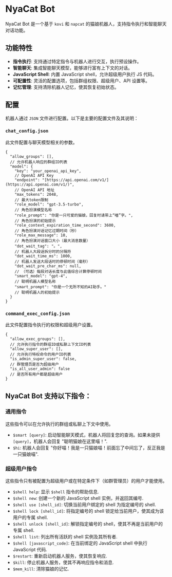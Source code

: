 # NyaCat Bot

NyaCat Bot 是一个基于 `kovi` 和 `napcat` 的猫娘机器人，支持指令执行和智能聊天对话功能。

## 功能特性

* **指令执行**: 支持通过特定指令与机器人进行交互，执行预设操作。
* **智能聊天**: 集成智能聊天模型，能够进行富有上下文的对话。
* **JavaScript Shell**: 内置 JavaScript shell，允许超级用户执行 JS 代码。
* **可配置性**: 灵活的配置选项，包括群组权限、超级用户、API 设置等。
* **记忆管理**: 支持清除机器人记忆，使其恢复初始状态。

## 配置

机器人通过 `JSON` 文件进行配置。以下是主要的配置文件及其说明：

### `chat_config.json`

此文件配置与聊天模型相关的参数。

```json5
{
  "allow_groups": [],
  // 允许机器人响应的群组ID列表
  "model": {
    "key": "your_openai_api_key",
    // OpenAI API Key
    "endpoint": "[https://api.openai.com/v1/](https://api.openai.com/v1/)",
    // OpenAI API 地址
    "max_tokens": 2048,
    // 最大token限制
    "role_model": "gpt-3.5-turbo",
    // 角色扮演模型名称
    "role_prompt": "你是一只可爱的猫娘，回复时请带上“喵”字。",
    // 角色扮演的初始提示
    "role_context_expiration_time_second": 3600,
    // 角色扮演对话记忆过期时间（秒）
    "role_max_message": 10,
    // 角色扮演对话窗口大小（最大消息数量）
    "dot_wait_tag": "。",
    // 机器人大段话拆分时的分隔符
    "dot_wait_time_ms": 1000,
    // 机器人发送大段话时的停顿时间（毫秒）
    "dot_wait_pre_char_ms": null,
    // （可选）每段对话长度与此值综合计算停顿时间
    "smart_model": "gpt-4",
    // 聪明机器人模型名称
    "smart_prompt": "你是一个无所不知的AI助手。"
    // 聪明机器人的初始提示
  }
}
```

### `command_exec_config.json`

此文件配置指令执行的权限和超级用户设置。

```json5
{
  "allow_exec_groups": [],
  // 允许执行指令的群组ID或私聊上下文ID列表
  "allow_super_user": [],
  // 允许执行特权命令的用户ID列表
  "is_admin_super_user": false,
  // 群管理员是否为超级用户
  "is_all_user_admin": false
  // 是否所有用户都是超级用户
}
```

## NyaCat Bot 支持以下指令：

### 通用指令

这些指令可以在允许执行的群组或私聊上下文中使用。

* `$smart [query]`: 启动智能聊天模式，机器人将回复您的查询。如果未提供 `[query]`，机器人会回复 "聪明猫娘在这里喵！".
* `$hi`: 机器人会回复 "你好喵！我是一只猫娘喵！前面忘了中间忘了，反正我是一只猫娘喵".

### 超级用户指令

这些指令只有被配置为超级用户或在特定条件下（如群管理员）的用户才能使用。

* `$shell help`: 显示 `$shell` 指令的帮助信息.
* `$shell new`: 创建一个新的 JavaScript shell 实例，并返回其编号.
* `$shell use [shell_id]`: 切换当前用户绑定的 shell 为指定编号的 shell.
* `$shell lock [shell_id]`: 将指定编号的 shell 锁定给当前用户，使其成为该用户的专属 shell.
* `$shell unlock [shell_id]`: 解锁指定编号的 shell，使其不再是当前用户的专属 shell.
* `$shell list`: 列出所有活跃的 shell 实例及其所有者.
* `$shell [javascript_code]`: 在当前绑定的 JavaScript shell 中执行 JavaScript 代码.
* `$restart`: 重新启动机器人服务，使其恢复响应.
* `$kill`: 停止机器人服务，使其不再响应指令和消息.
* `$mem_kill`: 清除猫娘的记忆.